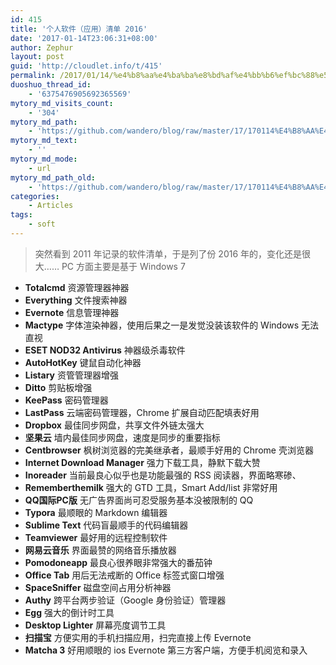 ```yaml
---
id: 415
title: '个人软件（应用）清单 2016'
date: '2017-01-14T23:06:31+08:00'
author: Zephur
layout: post
guid: 'http://cloudlet.info/t/415'
permalink: /2017/01/14/%e4%b8%aa%e4%ba%ba%e8%bd%af%e4%bb%b6%ef%bc%88%e5%ba%94%e7%94%a8%ef%bc%89%e6%b8%85%e5%8d%95-2016/
duoshuo_thread_id:
    - '6375476905692365569'
mytory_md_visits_count:
    - '304'
mytory_md_path:
    - 'https://github.com/wandero/blog/raw/master/17/170114%E4%B8%AA%E4%BA%BA%E8%BD%AF%E4%BB%B6%EF%BC%88%E5%BA%94%E7%94%A8%EF%BC%89%E6%B8%85%E5%8D%95%202016.md'
mytory_md_text:
    - ''
mytory_md_mode:
    - url
mytory_md_path_old:
    - 'https://github.com/wandero/blog/raw/master/17/170114%E4%B8%AA%E4%BA%BA%E8%BD%AF%E4%BB%B6%EF%BC%88%E5%BA%94%E7%94%A8%EF%BC%89%E6%B8%85%E5%8D%95%202016.md'
categories:
    - Articles
tags:
    - soft
---
```


> 突然看到 2011 年记录的软件清单，于是列了份 2016 年的，变化还是很大…… PC 方面主要是基于 Windows 7

- **Totalcmd** 资源管理器神器
- **Everything** 文件搜索神器
- **Evernote** 信息管理神器
- **Mactype** 字体渲染神器，使用后果之一是发觉没装该软件的 Windows 无法直视
- **ESET NOD32 Antivirus** 神器级杀毒软件
- **AutoHotKey** 键鼠自动化神器
- **Listary** 资管管理器增强
- **Ditto** 剪贴板增强
- **KeePass** 密码管理器
- **LastPass** 云端密码管理器，Chrome 扩展自动匹配填表好用
- **Dropbox** 最佳同步网盘，共享文件外链太强大
- **坚果云** 墙内最佳同步网盘，速度是同步的重要指标
- **Centbrowser** 枫树浏览器的完美继承者，最顺手好用的 Chrome 壳浏览器
- **Internet Download Manager** 强力下载工具，静默下载大赞
- **Inoreader** 当前最良心似乎也是功能最强的 RSS 阅读器，界面略寒碜、
- **Rememberthemilk** 强大的 GTD 工具，Smart Add/list 非常好用
- **QQ国际PC版** 无广告界面尚可忍受服务基本没被限制的 QQ
- **Typora** 最顺眼的 Markdown 编辑器
- **Sublime Text** 代码盲最顺手的代码编辑器
- **Teamviewer** 最好用的远程控制软件
- **网易云音乐** 界面最赞的网络音乐播放器
- **Pomodoneapp** 最良心很养眼非常强大的番茄钟
- **Office Tab** 用后无法戒断的 Office 标签式窗口增强
- **SpaceSniffer** 磁盘空间占用分析神器
- **Authy** 跨平台两步验证（Google 身份验证）管理器
- **Egg** 强大的倒计时工具
- **Desktop Lighter** 屏幕亮度调节工具
- **扫描宝** 方便实用的手机扫描应用，扫完直接上传 Evernote
- **Matcha 3** 好用顺眼的 ios Evernote 第三方客户端，方便手机阅览和录入